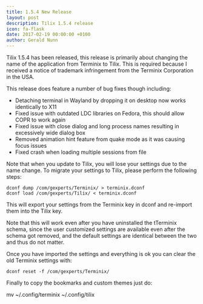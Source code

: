 ```yaml
---
title: 1.5.4 New Release
layout: post
description: Tilix 1.5.4 release
icon: fa-flask 
date: 2017-02-19 00:00:00 +0100
author: Gerald Nunn
---
```


Tilix 1.5.4 has been released, this release is primarily about changing the name of the application from Terminix to Tilix. This is required because I received a notice of trademark infringement from the Terminix Corporation in the USA. 

This release does feature a number of bug fixes though including:

* Detaching terminal in Wayland by dropping it on desktop now works identically to X11
* Fixed issue with outdated LDC libraries on Fedora, this should allow COPR to work again
* Fixed issue with close dialog and long process names resulting in excessively wide dialog box
* Removed animation hint feature from quake mode as it was causing focus issues
* Fixed crash when loading multiple sessions from file

Note that when you update to Tilix, you will lose your settings due to the name change. To migrate your settings to Tilix, please perform the following steps:

```
dconf dump /com/gexperts/Terminix/ > terminix.dconf
dconf load /com/gexperts/Tilix/ < terminix.dconf
```
This will export your settings from the Terminix key in dconf and re-import them into the Tilix key.

Note that this will work even after you have uninstalled the tTerminix schema, since the user customized settings are available even after the schema got removed, and the default settings are identical between the two and thus do not matter.

Once you have imported the settings and everything is ok you can clear the old Terminix settings with:
```
dconf reset -f /com/gexperts/Terminix/
```
Finally to copy the bookmarks and custom themes just do:

mv ~/.config/terminix ~/.config/tilix
